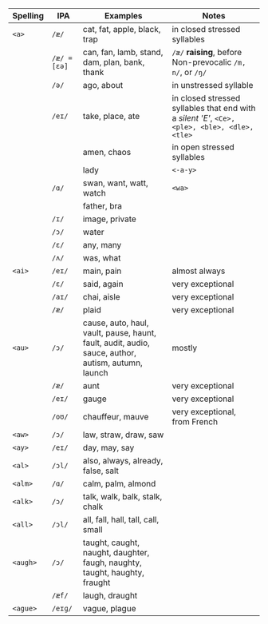 
| Spelling | IPA          | Examples                                                                                           | Notes                                                                                         |
| -------- | ------------ | -------------------------------------------------------------------------------------------------- | --------------------------------------------------------------------------------------------- |
| `<a>`    | `/æ/`        | cat, fat, apple, black, trap                                                                       | in closed stressed syllables                                                                  |
|          | `/æ/ = [ɛə]` | can, fan, lamb, stand, dam, plan, bank, thank                                                      | `/æ/` **raising**, before Non-prevocalic `/m, n/`, or  `/ŋ/`                                  |
|          | `/ə/`        | ago, about                                                                                         | in unstressed syllable                                                                        |
|          | `/eɪ/`       | take, place, ate                                                                                   | in closed stressed syllables that end with a *silent 'E'*, `<Ce>, <ple>, <ble>, <dle>, <tle>` |
|          |              | amen, chaos                                                                                        | in open stressed syllables                                                                    |
|          |              | lady                                                                                               | `<-a-y>`                                                                                      |
|          | `/ɑ/`        | swan, want, watt, watch                                                                            | `<wa>`                                                                                        |
|          |              | father, bra                                                                                        |                                                                                               |
|          | `/ɪ/`        | image, private                                                                                     |                                                                                               |
|          | `/ɔ/`        | water                                                                                              |                                                                                               |
|          | `/ɛ/`        | any, many                                                                                          |                                                                                               |
|          | `/ʌ/`        | was, what                                                                                          |                                                                                               |
| `<ai>`   | `/eɪ/`       | main, pain                                                                                         | almost always                                                                                 |
|          | `/ɛ/`        | said, again                                                                                        | very exceptional                                                                              |
|          | `/aɪ/`       | chai, aisle                                                                                        | very exceptional                                                                              |
|          | `/æ/`        | plaid                                                                                              | very exceptional                                                                              |
| `<au>`   | `/ɔ/`        | cause, auto, haul, vault, pause, haunt, fault, audit, audio, sauce, author, autism, autumn, launch | mostly                                                                                        |
|          | `/æ/`        | aunt                                                                                               | very exceptional                                                                              |
|          | `/eɪ/`       | gauge                                                                                              | very exceptional                                                                              |
|          | `/oʊ/`       | chauffeur, mauve                                                                                   | very exceptional, from French                                                                 |
| `<aw>`   | `/ɔ/`        | law, straw, draw, saw                                                                              |                                                                                               |
| `<ay>`   | `/eɪ/`       | day, may, say                                                                                      |                                                                                               |
| `<al>`   | `/ɔl/`       | also, always, already, false, salt                                                                 |                                                                                               |
| `<alm>`  | `/ɑ/`        | calm, palm, almond                                                                                 |                                                                                               |
| `<alk>`  | `/ɔ/`        | talk, walk, balk, stalk, chalk                                                                     |                                                                                               |
| `<all>`  | `/ɔl/`       | all, fall, hall, tall, call, small                                                                 |                                                                                               |
| `<augh>` | `/ɔ/`        | taught, caught, naught, daughter, faugh, naughty, taught, haughty, fraught                         |                                                                                               |
|          | `/æf/`       | laugh, draught                                                                                     |                                                                                               |
| `<ague>` | `/eɪɡ/`      | vague, plague                                                                                      |                                                                                               |
